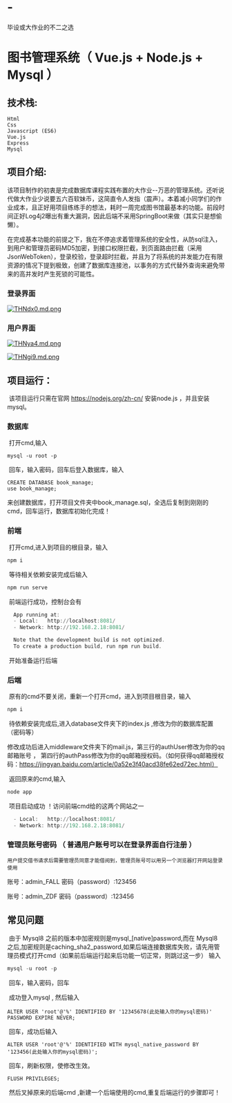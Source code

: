 # -
毕设或大作业的不二之选
#		 图书管理系统（ Vue.js  +  Node.js  +  Mysql ）



##		      技术栈:

```
Html
Css
Javascript (ES6)
Vue.js
Express
Mysql
```

##			项目介绍:

​		该项目制作的初衷是完成数据库课程实践布置的大作业--万恶的管理系统。还听说代做大作业少说要五六百软妹币，这简直令人发指（震声）。本着减小同学们的作业成本，且正好用项目练练手的想法，耗时一周完成图书馆最基本的功能。前段时间正好Log4j2曝出有重大漏洞，因此后端不采用SpringBoot来做（其实只是想偷懒）。		

​		在完成基本功能的前提之下，我在不停追求着管理系统的安全性，从防sql注入，到用户和管理员密码MD5加密，到接口权限拦截，到页面路由拦截（采用JsonWebToken），登录校验，登录超时拦截，并且为了将系统的并发能力在有限资源的情况下提到极致，创建了数据库连接池，以事务的方式代替外查询来避免带来的高并发时产生死锁的可能性。

###		登录界面



[![THNdx0.md.png](https://s4.ax1x.com/2022/01/03/THNdx0.md.png)](https://imgtu.com/i/THNdx0)

###		用户界面

[![THNya4.md.png](https://s4.ax1x.com/2022/01/03/THNya4.md.png)](https://imgtu.com/i/THNya4)



[![THNgi9.md.png](https://s4.ax1x.com/2022/01/03/THNgi9.md.png)](https://imgtu.com/i/THNgi9)

##			项目运行：

​		该项目运行只需在官网 https://nodejs.org/zh-cn/ 安装node.js ，并且安装mysql。

###					数据库

​			打开cmd,输入

```mysql
mysql -u root -p
```

​			回车，输入密码，回车后登入数据库，输入

```mysql
CREATE DATABASE book_manage;
use book_manage;
```

​			来创建数据库，打开项目文件夹中book_manage.sql，全选后复制到刚刚的cmd，回车运行，数据库初始化完成！

###					前端

​				打开cmd,进入到项目的根目录，输入

```powershell
npm i
```

​				等待相关依赖安装完成后输入 

```powershell
npm run serve 
```

​				前端运行成功，控制台会有

```powershell
  App running at:
  - Local:   http://localhost:8081/
  - Network: http://192.168.2.18:8081/

  Note that the development build is not optimized.
  To create a production build, run npm run build.
```

​				开始准备运行后端

###					后端

​				原有的cmd不要关闭，重新一个打开cmd，进入到项目根目录，输入

```powershell
npm i
```

​				待依赖安装完成后,进入database文件夹下的index.js ,修改为你的数据库配置（密码等）

​				修改成功后进入middleware文件夹下的mail.js，第三行的authUser修改为你的qq邮箱账号 ， 第四行的authPass修改为你的qq邮箱授权码。（如何获得qq邮箱授权码：https://jingyan.baidu.com/article/0a52e3f40acd38fe62ed72ec.html）

​				返回原来的cmd,输入

```powershell
node app
```

​				项目启动成功 ！访问前端cmd给的这两个网站之一

```powershell
  - Local:   http://localhost:8081/
  - Network: http://192.168.2.18:8081/
```

###		管理员账号密码  （ 普通用户账号可以在登录界面自行注册 ）

```用户提交借书请求后需要管理员同意才能借阅到，管理员账号可以用另一个浏览器打开网站登录使用```

账号：admin_FALL   密码（password）:123456

账号：admin_ZDF    密码（password）:123456

##		常见问题

​		由于 Mysql8 之前的版本中加密规则是mysql_[native]password,而在 Mysql8 之后,加密规则是caching_sha2_password,如果后端连接数据库失败，请先用管理员模式打开cmd（如果前后端运行起来后功能一切正常，则跳过这一步） 输入

```powershell
mysql -u root -p
```

​		回车，输入密码，回车

​		成功登入mysql , 然后输入

```mysql
ALTER USER 'root'@'%' IDENTIFIED BY '12345678(此处输入你的mysql密码)' PASSWORD EXPIRE NEVER;
```

​		回车，成功后输入

```mysql
ALTER USER 'root'@'%' IDENTIFIED WITH mysql_native_password BY '123456(此处输入你的mysql密码)';
```

​		回车，刷新权限，使修改生效。

```mysql
FLUSH PRIVILEGES;
```

​		然后叉掉原来的后端cmd ,新建一个后端使用的cmd,重复后端运行的步骤即可！

 



